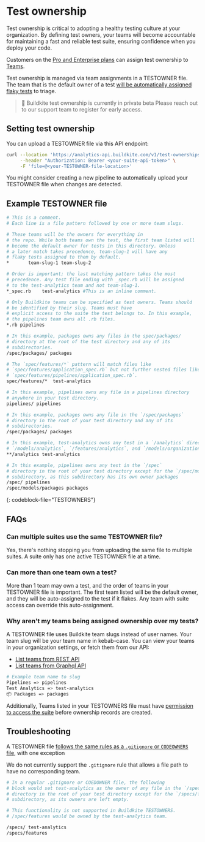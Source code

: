 # Test ownership
Test ownership is critical to adopting a healthy testing culture at your organization. By defining test owners, your teams will become accountable for maintaining a fast and reliable test suite, ensuring confidence when you deploy your code.

Customers on the [Pro and Enterprise plans](https://buildkite.com/pricing) can assign test ownership to [Teams](/docs/team-management/permissions).

Test ownership is managed via team assignments in a TESTOWNER file. The team that is the default owner of a test [will be automatically assigned flaky tests](/docs/test-analytics/flaky-test-assignment) to triage.

> 🚧 Buildkite test ownership is currently in private beta
> Please reach out to our support team to register for early access.

## Setting test ownership

You can upload a TESTOWNER file via this API endpoint:

```bash
curl --location 'https://analytics-api.buildkite.com/v1/test-ownerships' \
     --header "Authorization: Bearer <your-suite-api-token>" \
     -F 'file=@<your-TESTOWNER-file-location>'
```
You might consider creating a new pipeline to automatically upload your TESTOWNER file when changes are detected.

## Example TESTOWNER file

```bash
# This is a comment.
# Each line is a file pattern followed by one or more team slugs.

# These teams will be the owners for everything in
# the repo. While both teams own the test, the first team listed will
# become the default owner for tests in this directory. Unless
# a later match takes precedence, team-slug-1 will have any
# flaky tests assigned to them by default.
*       team-slug-1 team-slug-2

# Order is important; the last matching pattern takes the most
# precedence. Any test file ending with _spec.rb will be assigned
# to the test-analytics team and not team-slug-1.
*_spec.rb    test-analytics #This is an inline comment.

# Only Buildkite teams can be specified as test owners. Teams should
# be identified by their slug. Teams must have
# explicit access to the suite the test belongs to. In this example,
# the pipelines team owns all .rb files.
*.rb pipelines

# In this example, packages owns any files in the spec/packages/
# directory at the root of the test directory and any of its
# subdirectories.
/spec/packages/ packages

# The `spec/features/*` pattern will match files like
# `spec/features/application_spec.rb` but not further nested files like
# `spec/features/pipelines/application_spec.rb`.
spec/features/*  test-analytics

# In this example, pipelines owns any file in a pipelines directory
# anywhere in your test directory.
pipelines/ pipelines

# In this example, packages owns any file in the `/spec/packages`
# directory in the root of your test directory and any of its
# subdirectories.
/spec/packages/ packages

# In this example, test-analytics owns any test in a `/analytics` directory such as
# `/models/analytics`, `/features/analytics`, and `/models/organizations/analytics`. # Any tests in an `/analytics` directory will belong to team test-analytics.
**/analytics test-analytics

# In this example, pipelines owns any test in the `/spec`
# directory in the root of your test directory except for the `/spec/models/packages`
# subdirectory, as this subdirectory has its own owner packages
/spec/ pipelines
/spec/models/packages packages
```
{: codeblock-file="TESTOWNERS"}

## FAQs

### Can multiple suites use the same TESTOWNER file?
Yes, there's nothing stopping you from uploading the same file to multiple suites. A suite only has one active TESTOWNER file at a time.

### Can more than one team own a test?
More than 1 team may own a test, and the order of teams in your TESTOWNER file is important. The first team listed will be the default owner, and they will be auto-assigned to the test if it flakes. Any team with suite access can override this auto-assignment.

### Why aren't my teams being assigned ownership over my tests?
A TESTOWNER file uses Buildkite team slugs instead of user names. Your team slug will be your team name in kebab-case. You can view your teams in your organization settings, or fetch them from our API:

- [List teams from REST API](/docs/apis/rest_api/teams)</li>
- [List teams from Graphql API](/docs/apis/graphql/schemas/object/team)</li>

```bash
# Example team name to slug
Pipelines => pipelines
Test Analytics => test-analytics
📦 Packages => packages
```

Additionally, Teams listed in your TESTOWNERS file must have [permission to access the suite](/docs/test-analytics/permissions#manage-teams-and-permissions) before ownership records are created.

## Troubleshooting

A TESTOWNER file [follows the same rules as a `.gitignore` or `CODEOWNERS` file](https://docs.github.com/en/repositories/managing-your-repositorys-settings-and-features/customizing-your-repository/about-code-owners#example-of-a-codeowners-file), with one exception

We do not currently support the `.gitignore` rule that allows a file path to have no corresponding team.

```bash
# In a regular .gitignore or COEDOWNER file, the following
# block would set test-analytics as the owner of any file in the `/specs`
# directory in the root of your test directory except for the `/specs/features`
# subdirectory, as its owners are left empty.

# This functionality is not supported in Buildkite TESTOWNERS.
# /spec/features would be owned by the test-analytics team.

/specs/ test-analytics
/specs/features
```
